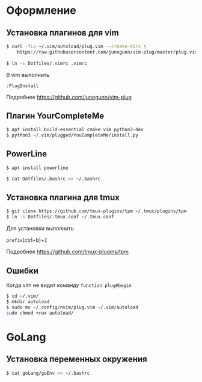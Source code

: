 # Оформление

## Установка плагинов для vim

```bash
$ curl -fLo ~/.vim/autoload/plug.vim --create-dirs \
    https://raw.githubusercontent.com/junegunn/vim-plug/master/plug.vim
    
$ ln -s Dotfiles/.vimrc .vimrc 
```

В vim выполнить 

```vim
:PlugInstall
```

Подробнее https://github.com/junegunn/vim-plug


## Плагин YourCompleteMe

```bash
$ apt install build-essential cmake vim python3-dev
$ python3 ~/.vim/plugged/YouCompleteMe/install.py
```

## PowerLine 

```bash
$ apt install powerline

```

```bash
$ cat Dotfiles/.bashrc >> ~/.bashrc
```

## Установка плагина для tmux

```bash
$ git clone https://github.com/tmux-plugins/tpm ~/.tmux/plugins/tpm
$ ln -s Dotfiles/.tmux.conf ~/.tmux.conf

```

Для установки выполнить 

```prefix```(ctrl+b)+```I```

Подробнее https://github.com/tmux-plugins/tpm

## Ошибки 

Когда vim не видит команду `function plug#begin`

```bash 
$ cd ~/.vim/
$ mkdir autoload
$ sudo mv ~/.config/nvim/plug.vim ~/.vim/autoload
sudo chmod +rwx autoload/
```

# GoLang 

## Установка переменных окружения 


```bash
$ cat goLang/goEnv >> ~/.bashrc

```

